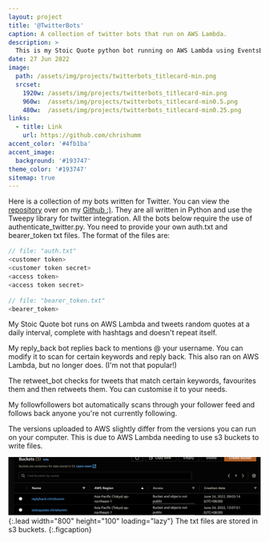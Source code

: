 ```yaml
---
layout: project
title: '@TwitterBots'
caption: A collection of twitter bots that run on AWS Lambda.
description: >
  This is my Stoic Quote python bot running on AWS Lambda using EventsBridge and SNS.
date: 27 Jun 2022
image: 
  path: /assets/img/projects/twitterbots_titlecard-min.png
  srcset: 
    1920w: /assets/img/projects/twitterbots_titlecard-min.png
    960w:  /assets/img/projects/twitterbots_titlecard-min0.5.png
    480w:  /assets/img/projects/twitterbots_titlecard-min0.25.png
links:
  - title: Link
    url: https://github.com/chrishumm
accent_color: '#4fb1ba'
accent_image:
  background: '#193747'
theme_color: '#193747'
sitemap: true
---
```



Here is a collection of my bots written for Twitter. You can view the [repository](https://github.com/chrishumm/twitter-bots) over on my [Github :)](https://www.github.com/chrishumm). They are all written in Python and use the Tweepy library for twitter integration.
All the bots below require the use of authenticate_twitter.py. You need to provide your own auth.txt and bearer_token txt files.
The format of the files are:

~~~js
// file: "auth.txt"
<customer token>
<customer token secret>
<access token>
<access token secret>
~~~

~~~js
// file: "bearer_token.txt"
<bearer_token>
~~~

My Stoic Quote bot runs on AWS Lambda and tweets random quotes at a daily interval, complete with hashtags and doesn't repeat itself.

My reply_back bot replies back to mentions @ your username. You can modify it to scan for certain keywords and reply back. This also ran on AWS Lambda, but no longer does. (I'm not that popular!)

The retweet_bot checks for tweets that match certain keywords, favourites them and then retweets them. You can customise it to your needs.

My followfollowers bot automatically scans through your follower feed and follows back anyone you're not currently following. 

The versions uploaded to AWS slightly differ from the versions you can run on your computer. This is due to AWS Lambda needing to use s3 buckets to write files.

![Full-width image](/assets/img/projects/s3buckets-min.png){:.lead width="800" height="100" loading="lazy"}
The txt files are stored in s3 buckets.
{:.figcaption}